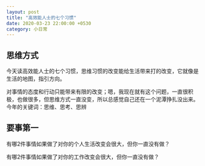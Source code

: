 ```yaml
---
layout: post
title: "高效能人士的七个习惯"
date: 2020-03-23 22:00:00 +0530
category: 小日常
---
```


## 思维方式

今天读高效能人士的七个习惯，思维习惯的改变能给生活带来打的改变，它就像是生活的地图，指引方向。

对事情的态度和行动只能带来有限的改变；嗯，我现在就有这个问题，一直很积极，也做很多，但思维方式一直没变，所以总感觉自己还在一个泥潭挣扎没出来。今年的关键词：思维、思考、思辨

## 要事第一

有哪2件事情如果做了对你的个人生活改变会很大，但你一直没有做？

有哪2件事情如果做了对你的工作改变会很大，但你一直没有做？